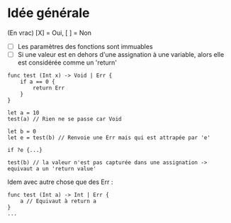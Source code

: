 # Idée générale 
(En vrac)
[X] = Oui,  [ ] = Non

- [ ] Les paramètres des fonctions sont immuables
- [ ] Si une valeur est en dehors d'une assignation à une variable, alors elle est considérée comme un 'return'
```
func test (Int x) -> Void | Err {
    if a == 0 {
        return Err
    }
}

let a = 10
test(a) // Rien ne se passe car Void

let b = 0
let e = test(b) // Renvoie une Err mais qui est attrapée par 'e'

if ?e {...}

test(b) // la valeur n'est pas capturée dans une assignation -> equivaut a un 'return value'
```
Idem avec autre chose que des Err : 
```
func test (Int a) -> Int | Err {
    a // Equivaut à return a
}
...
```